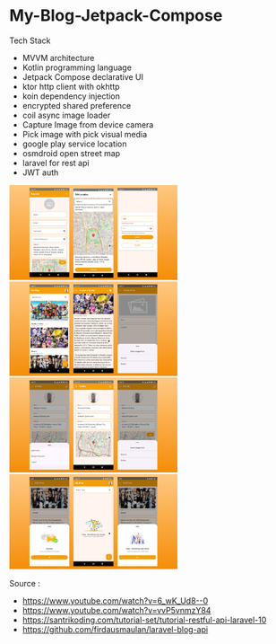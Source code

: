 # My-Blog-Jetpack-Compose

Tech Stack
- MVVM architecture
- Kotlin programming language
- Jetpack Compose declarative UI
- ktor http client with okhttp
- koin dependency injection
- encrypted shared preference
- coil async image loader
- Capture Image from device camera
- Pick image with pick visual media
- google play service location
- osmdroid open street map
- laravel for rest api
- JWT auth

<img src="https://raw.githubusercontent.com/firdausmaulan/My-Blog-Jetpack-Compose/refs/heads/master/screenshoot/auth.png" width="300">

<img src="https://raw.githubusercontent.com/firdausmaulan/My-Blog-Jetpack-Compose/refs/heads/master/screenshoot/blog-post.png" width="300">

<img src="https://raw.githubusercontent.com/firdausmaulan/My-Blog-Jetpack-Compose/refs/heads/master/screenshoot/profile.png" width="300">

<img src="https://raw.githubusercontent.com/firdausmaulan/My-Blog-Jetpack-Compose/refs/heads/master/screenshoot/state.png" width="300">

Source :
- https://www.youtube.com/watch?v=6_wK_Ud8--0
- https://www.youtube.com/watch?v=vvP5vnmzY84
- https://santrikoding.com/tutorial-set/tutorial-restful-api-laravel-10
- https://github.com/firdausmaulan/laravel-blog-api
